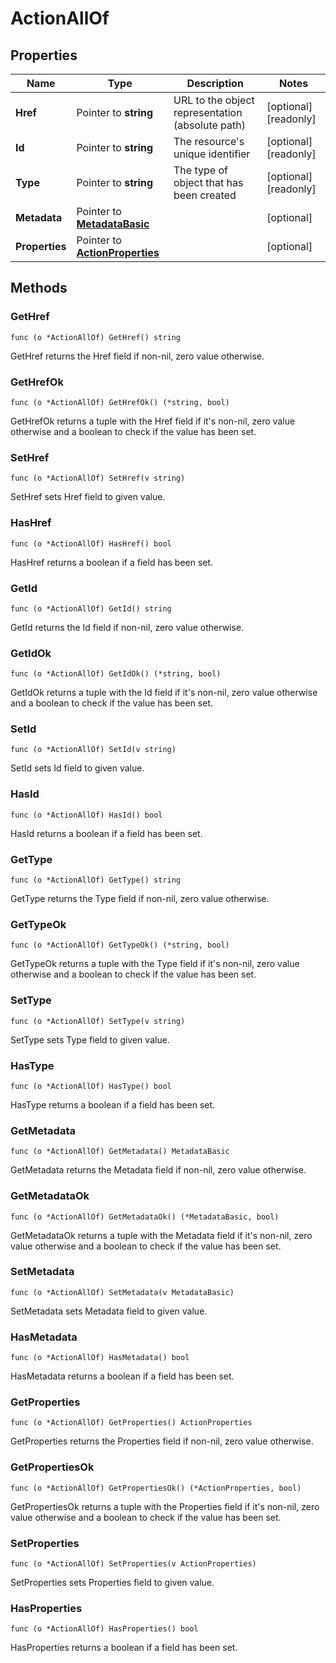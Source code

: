 # ActionAllOf



## Properties

|Name | Type | Description | Notes|
|------------ | ------------- | ------------- | -------------|
|**Href** | Pointer to **string** | URL to the object representation (absolute path) | [optional] [readonly] |
|**Id** | Pointer to **string** | The resource&#39;s unique identifier | [optional] [readonly] |
|**Type** | Pointer to **string** | The type of object that has been created | [optional] [readonly] |
|**Metadata** | Pointer to [**MetadataBasic**](MetadataBasic.md) |  | [optional] |
|**Properties** | Pointer to [**ActionProperties**](ActionProperties.md) |  | [optional] |

## Methods


### GetHref

`func (o *ActionAllOf) GetHref() string`

GetHref returns the Href field if non-nil, zero value otherwise.

### GetHrefOk

`func (o *ActionAllOf) GetHrefOk() (*string, bool)`

GetHrefOk returns a tuple with the Href field if it's non-nil, zero value otherwise
and a boolean to check if the value has been set.

### SetHref

`func (o *ActionAllOf) SetHref(v string)`

SetHref sets Href field to given value.

### HasHref

`func (o *ActionAllOf) HasHref() bool`

HasHref returns a boolean if a field has been set.

### GetId

`func (o *ActionAllOf) GetId() string`

GetId returns the Id field if non-nil, zero value otherwise.

### GetIdOk

`func (o *ActionAllOf) GetIdOk() (*string, bool)`

GetIdOk returns a tuple with the Id field if it's non-nil, zero value otherwise
and a boolean to check if the value has been set.

### SetId

`func (o *ActionAllOf) SetId(v string)`

SetId sets Id field to given value.

### HasId

`func (o *ActionAllOf) HasId() bool`

HasId returns a boolean if a field has been set.

### GetType

`func (o *ActionAllOf) GetType() string`

GetType returns the Type field if non-nil, zero value otherwise.

### GetTypeOk

`func (o *ActionAllOf) GetTypeOk() (*string, bool)`

GetTypeOk returns a tuple with the Type field if it's non-nil, zero value otherwise
and a boolean to check if the value has been set.

### SetType

`func (o *ActionAllOf) SetType(v string)`

SetType sets Type field to given value.

### HasType

`func (o *ActionAllOf) HasType() bool`

HasType returns a boolean if a field has been set.

### GetMetadata

`func (o *ActionAllOf) GetMetadata() MetadataBasic`

GetMetadata returns the Metadata field if non-nil, zero value otherwise.

### GetMetadataOk

`func (o *ActionAllOf) GetMetadataOk() (*MetadataBasic, bool)`

GetMetadataOk returns a tuple with the Metadata field if it's non-nil, zero value otherwise
and a boolean to check if the value has been set.

### SetMetadata

`func (o *ActionAllOf) SetMetadata(v MetadataBasic)`

SetMetadata sets Metadata field to given value.

### HasMetadata

`func (o *ActionAllOf) HasMetadata() bool`

HasMetadata returns a boolean if a field has been set.

### GetProperties

`func (o *ActionAllOf) GetProperties() ActionProperties`

GetProperties returns the Properties field if non-nil, zero value otherwise.

### GetPropertiesOk

`func (o *ActionAllOf) GetPropertiesOk() (*ActionProperties, bool)`

GetPropertiesOk returns a tuple with the Properties field if it's non-nil, zero value otherwise
and a boolean to check if the value has been set.

### SetProperties

`func (o *ActionAllOf) SetProperties(v ActionProperties)`

SetProperties sets Properties field to given value.

### HasProperties

`func (o *ActionAllOf) HasProperties() bool`

HasProperties returns a boolean if a field has been set.



